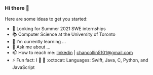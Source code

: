 ### Hi there 👋

Here are some ideas to get you started:

- 🔨 Looking for Summer 2021 SWE internships
- 📚 Computer Science at the University of Toronto
- 🌱 I’m currently learning ...
- 💬 Ask me about ...
- 📫 How to reach me: [linkedin](www.linkedin.com/in/chan-collin) | <chancollin5101@gmail.com>
- ⚡ Fun fact: I :green_heart: :dog:
:octocat: Languages: Swift, Java, C, Python, and JavaScript
